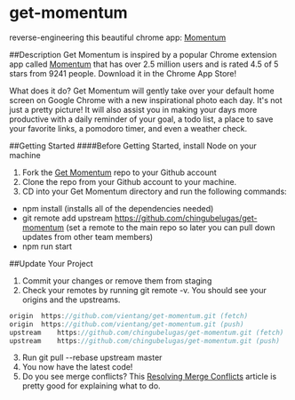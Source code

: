 [Momentum]: https://momentumdash.com/
[Get Momentum]: https://github.com/chingubelugas/get-momentum
[Resolving Merge Conflicts]: https://help.github.com/articles/resolving-merge-conflicts-after-a-git-rebase/

# get-momentum
reverse-engineering this beautiful chrome app: [Momentum][] 

##Description
Get Momentum is inspired by a popular Chrome extension app called [Momentum][] that has over 2.5 million users and is rated 4.5 of 5 stars from 9241 people. Download it in the Chrome App Store!

What does it do? Get Momentum will gently take over your default home screen on Google Chrome with a new inspirational photo each day. It's not just a pretty picture! It will also assist you in making your days more productive with a daily reminder of your goal, a todo list, a place to save your favorite links, a pomodoro timer, and even a weather check. 

##Getting Started
####Before Getting Started, install Node on your machine
1. Fork the [Get Momentum][] repo to your Github account
2. Clone the repo from your Github account to your machine. 
3. CD into your Get Momentum directory and run the following commands:
  - npm install (installs all of the dependencies needed)
  - git remote add upstream https://github.com/chingubelugas/get-momentum (set a remote to the main repo so later you can pull down updates from other team members)
  - npm run start

##Update Your Project
1. Commit your changes or remove them from staging
2. Check your remotes by running git remote -v. You should see your origins and the upstreams.

```javascript
origin	https://github.com/vientang/get-momentum.git (fetch)
origin	https://github.com/vientang/get-momentum.git (push)
upstream	https://github.com/chingubelugas/get-momentum.git (fetch)
upstream	https://github.com/chingubelugas/get-momentum.git (push)
```

3. Run git pull --rebase upstream master
4. You now have the latest code! 
5. Do you see merge conflicts? This [Resolving Merge Conflicts][] article is pretty good for explaining what to do.


